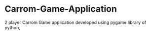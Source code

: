 # Carrom-Game-Application
2 player Carrom Game application developed using pygame library of python, 
